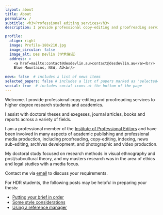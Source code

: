 ```yaml
---
layout: about
title: About
permalink: /
subtitle: <h3>Professional editing services</h3>
description: I provide professional copy-editing and proofreading services to HDR students and academics.

profile:
  align: right
  image: Profile-180x210.jpg
  image_circular: false 
  image_alt: Des Devlin (学术编辑) 
  address: >
    <a href=mailto:contact@desdevlin.au>contact@desdevlin.au</a><br/>
    Blue Mountains, NSW, AU<br/>
 
news: false  # includes a list of news items
selected_papers: false # includes a list of papers marked as "selected={true}"
social: true  # includes social icons at the bottom of the page
---
```


Welcome. I provide professional copy-editing and proofreading services to higher degree research students and academics. 

I assist with doctoral theses and exegeses, journal articles, books and reports across a variety of fields.

I am a professional member of the <a href="https://www.iped-editors.org/">Institute of Professional Editors</a> and have been involved in many aspects of academic publishing and professional media production, including proofreading, copy-editing, indexing, news sub-editing, archives development, and photographic and video production.

My doctoral study focused on research methods in visual ethnography and post/subcultural theory, and my masters research was in the area of ethics and legal studies with a media focus.

Contact me via [email](mailto:contact@desdevlin.au) to discuss your requirements. 

For HDR students, the following posts may be helpful in preparing your thesis:

- [Putting your brief in order](/articles/2022/putting-your-brief-in-order/)
- [Some style considerations](/articles/2022/some-style-considerations/)
- [Using a reference manager](/articles/2022/using-a-reference-manager/)

<!-- div class="post">
           <ul>
            {% for post in site.posts %}
              <li>
                <a href="{{ post.url }}">{{ post.title }}</a>
              </li>
            {% endfor %}
          </ul>
</div -->